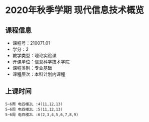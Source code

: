 # 2020年秋季学期 现代信息技术概览 






## 课程信息

- 课程号：210071.01
- 学分：2
- 教学类型：理论实验课
- 开课单位：信息科学技术学院
- 课程类别：专业基础
- 课程层次：本科计划内课程

## 上课时间

```
5~6周 电四楼2L :4(11,12,13)
5~6周 电四楼2L :5(11,12,13)
5~6周 电四楼2L :6(2,3,4,5,6,7,8,9)
```

